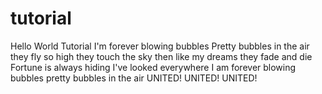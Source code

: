 # tutorial
Hello World Tutorial
I'm forever blowing bubbles
Pretty bubbles in the air
they fly so high
they touch the sky
then like my dreams
they fade and die
Fortune is always hiding
I've looked everywhere
I am forever blowing bubbles
pretty bubbles in the air
UNITED! UNITED! UNITED! 
